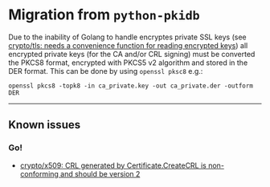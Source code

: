 # Migration from `python-pkidb`

Due to the inability of Golang to handle encryptes private SSL keys (see [crypto/tls: needs a convenience function for reading encrypted keys](https://github.com/golang/go/issues/6722))
all encrypted private keys (for the CA and/or CRL signing) must be converted the PKCS8 format, encrypted with PKCS5 v2 algorithm and stored in the DER format.
This can be done by using `openssl pksc8` e.g.:

`openssl pkcs8 -topk8 -in ca_private.key -out ca_private.der -outform DER`

----
## Known issues
### Go!

* [crypto/x509: CRL generated by Certificate.CreateCRL is non-conforming and should be version 2](https://github.com/golang/go/issues/35428)

